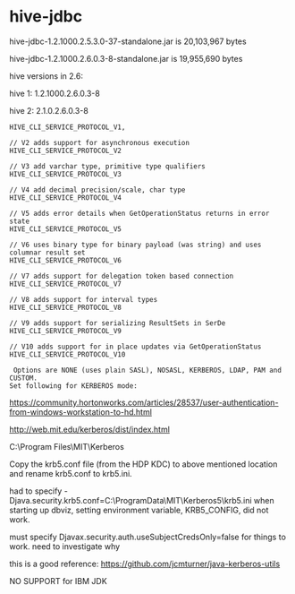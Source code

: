 # hive-jdbc


hive-jdbc-1.2.1000.2.5.3.0-37-standalone.jar is 20,103,967 bytes

hive-jdbc-1.2.1000.2.6.0.3-8-standalone.jar is 19,955,690 bytes

hive versions in 2.6:

hive 1:
1.2.1000.2.6.0.3-8

hive 2:
2.1.0.2.6.0.3-8

```
HIVE_CLI_SERVICE_PROTOCOL_V1,

// V2 adds support for asynchronous execution
HIVE_CLI_SERVICE_PROTOCOL_V2

// V3 add varchar type, primitive type qualifiers
HIVE_CLI_SERVICE_PROTOCOL_V3

// V4 add decimal precision/scale, char type
HIVE_CLI_SERVICE_PROTOCOL_V4

// V5 adds error details when GetOperationStatus returns in error state
HIVE_CLI_SERVICE_PROTOCOL_V5

// V6 uses binary type for binary payload (was string) and uses columnar result set
HIVE_CLI_SERVICE_PROTOCOL_V6

// V7 adds support for delegation token based connection
HIVE_CLI_SERVICE_PROTOCOL_V7

// V8 adds support for interval types
HIVE_CLI_SERVICE_PROTOCOL_V8

// V9 adds support for serializing ResultSets in SerDe
HIVE_CLI_SERVICE_PROTOCOL_V9

// V10 adds support for in place updates via GetOperationStatus
HIVE_CLI_SERVICE_PROTOCOL_V10
```

```
 Options are NONE (uses plain SASL), NOSASL, KERBEROS, LDAP, PAM and CUSTOM.
Set following for KERBEROS mode:
```


https://community.hortonworks.com/articles/28537/user-authentication-from-windows-workstation-to-hd.html

http://web.mit.edu/kerberos/dist/index.html

C:\Program Files\MIT\Kerberos

Copy the krb5.conf file (from the HDP KDC) to above mentioned location and rename krb5.conf to krb5.ini.


had to specify -Djava.security.krb5.conf=C:\ProgramData\MIT\Kerberos5\krb5.ini when starting up dbviz, setting environment variable, KRB5_CONFIG, did not work.

must specify Djavax.security.auth.useSubjectCredsOnly=false for things to work. need to investigate why


this is a good reference: https://github.com/jcmturner/java-kerberos-utils


NO SUPPORT for IBM JDK